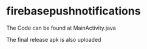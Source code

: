 # firebasepushnotifications

The Code can be found at MainActivity.java

The final release apk is also uploaded

